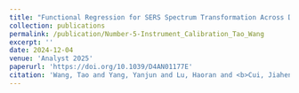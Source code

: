 ```yaml
---
title: "Functional Regression for SERS Spectrum Transformation Across Diverse Instruments"
collection: publications
permalink: /publication/Number-5-Instrument_Calibration_Tao_Wang
excerpt: ''
date: 2024-12-04
venue: 'Analyst 2025'
paperurl: 'https://doi.org/10.1039/D4AN01177E'
citation: 'Wang, Tao and Yang, Yanjun and Lu, Haoran and <b>Cui, Jiaheng</b> and Chen, Xianyan and Ma, Ping and Zhong, Wenxuan and Zhao, Yiping, "Functional Regression for SERS Spectrum Transformation Across Diverse Instruments", <i>Analyst</i>, 2025, Accepted Manuscript'
---
```



